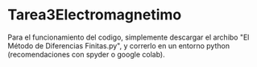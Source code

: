 # Tarea3Electromagnetimo

Para el funcionamiento del codigo, simplemente descargar el archibo "El Método de Diferencias Finitas.py", y correrlo en un entorno python (recomendaciones con spyder o google colab). 
